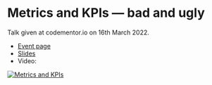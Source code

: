 # Metrics and KPIs — bad and ugly

Talk given at codementor.io on 16th March 2022.

- [Event page](https://www.codementor.io/events/metrics-and-kpis-dssvbhycfh)
- [Slides](metrics-2022-03-17.key)
- Video:

[![Metrics and KPIs](https://img.youtube.com/vi/YB-SJhk1j4E/0.jpg)](https://www.youtube.com/watch?v=YB-SJhk1j4E&list=PLFtS8Ah0wZvWS37oveJ0-D5K6V7GWUpqY)

